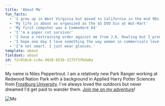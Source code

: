 ```yaml
---
title: 'About Me'
fun_facts:
  - 'I grew up in West Virginia but moved to California in the mid 90s'
  - 'My life is about as organized as the $5 DVD bin at Wal-Mart'
  - 'My first computer was a Commodore 64'
  - 'I''m a paper cut survivor'
  - 'I have a restraining order against me from J.K. Rowling but I promise it''s just a misunderstanding'
  - 'I hope one day I love something the way women in commercials love yogurt'
  - 'I’m not smart. I just wear glasses.'
template: about
fieldset: about
id: 72c016c6-cc0a-4928-b53b-3275f3f6da0a
---
```

My name is Niles Peppertrout. I am a relatively new Park Ranger working at Redwood Nation Park with a background in Applied Harry Potter Sciences from [Frostburg University](http://frostburg.edu). I've always loved the outdoors but never dreamed I'd get paid to wander them. [Join me on my adventure](/blog)!

![Me](/assets/img/me.jpg)